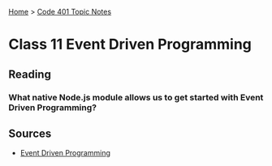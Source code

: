 [Home](../README.md) > [Code 401 Topic Notes](../401topicNotes.md)

# Class 11 Event Driven Programming

## Reading

### What native Node.js module allows us to get started with Event Driven Programming?

## Sources

- [Event Driven Programming](https://www.digitalocean.com/community/tutorials/nodejs-event-driven-programming)
